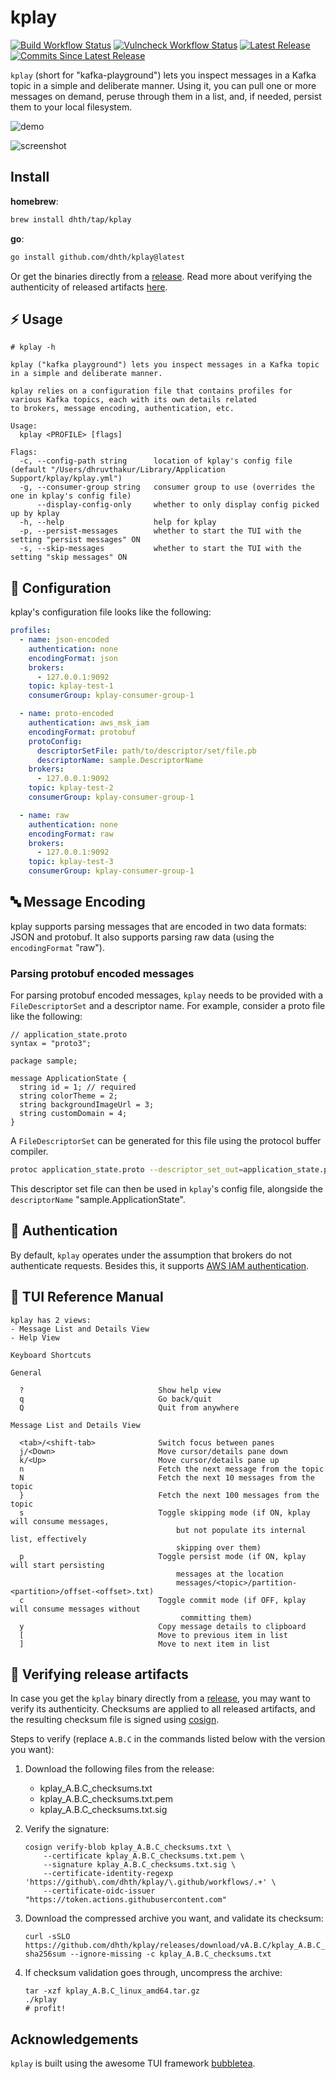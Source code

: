 # kplay

[![Build Workflow Status](https://img.shields.io/github/actions/workflow/status/dhth/kplay/build.yml?style=flat-square)](https://github.com/dhth/kplay/actions/workflows/build.yml)
[![Vulncheck Workflow Status](https://img.shields.io/github/actions/workflow/status/dhth/kplay/vulncheck.yml?style=flat-square&label=vulncheck)](https://github.com/dhth/kplay/actions/workflows/vulncheck.yml)
[![Latest Release](https://img.shields.io/github/release/dhth/kplay.svg?style=flat-square)](https://github.com/dhth/kplay/releases/latest)
[![Commits Since Latest Release](https://img.shields.io/github/commits-since/dhth/kplay/latest?style=flat-square)](https://github.com/dhth/kplay/releases)

`kplay` (short for "kafka-playground") lets you inspect messages in a Kafka
topic in a simple and deliberate manner. Using it, you can pull one or more
messages on demand, peruse through them in a list, and, if needed, persist them
to your local filesystem.

![demo](https://github.com/user-attachments/assets/e64e148c-f267-4393-9f35-e563045ab765)

![screenshot](https://github.com/user-attachments/assets/c78b23f1-47fa-474e-841f-161aa825359b)

Install
---

**homebrew**:

```sh
brew install dhth/tap/kplay
```

**go**:

```sh
go install github.com/dhth/kplay@latest
```

Or get the binaries directly from a [release][4]. Read more about verifying the
authenticity of released artifacts [here](#-verifying-release-artifacts).

⚡️ Usage
---

```text
# kplay -h

kplay ("kafka playground") lets you inspect messages in a Kafka topic in a simple and deliberate manner.

kplay relies on a configuration file that contains profiles for various Kafka topics, each with its own details related
to brokers, message encoding, authentication, etc.

Usage:
  kplay <PROFILE> [flags]

Flags:
  -c, --config-path string      location of kplay's config file (default "/Users/dhruvthakur/Library/Application Support/kplay/kplay.yml")
  -g, --consumer-group string   consumer group to use (overrides the one in kplay's config file)
      --display-config-only     whether to only display config picked up by kplay
  -h, --help                    help for kplay
  -p, --persist-messages        whether to start the TUI with the setting "persist messages" ON
  -s, --skip-messages           whether to start the TUI with the setting "skip messages" ON
```

🔧 Configuration
---

kplay's configuration file looks like the following:

```yaml
profiles:
  - name: json-encoded
    authentication: none
    encodingFormat: json
    brokers:
      - 127.0.0.1:9092
    topic: kplay-test-1
    consumerGroup: kplay-consumer-group-1

  - name: proto-encoded
    authentication: aws_msk_iam
    encodingFormat: protobuf
    protoConfig:
      descriptorSetFile: path/to/descriptor/set/file.pb
      descriptorName: sample.DescriptorName
    brokers:
      - 127.0.0.1:9092
    topic: kplay-test-2
    consumerGroup: kplay-consumer-group-1

  - name: raw
    authentication: none
    encodingFormat: raw
    brokers:
      - 127.0.0.1:9092
    topic: kplay-test-3
    consumerGroup: kplay-consumer-group-1
```

🔤 Message Encoding
---

kplay supports parsing messages that are encoded in two data formats: JSON and
protobuf. It also supports parsing raw data (using the `encodingFormat` "raw").

### Parsing protobuf encoded messages

For parsing protobuf encoded messages, `kplay` needs to be provided with a
`FileDescriptorSet` and a descriptor name. For example, consider a proto file
like the following:

```text
// application_state.proto
syntax = "proto3";

package sample;

message ApplicationState {
  string id = 1; // required
  string colorTheme = 2;
  string backgroundImageUrl = 3;
  string customDomain = 4;
}
```

A `FileDescriptorSet` can be generated for this file using the protocol buffer
compiler.

```bash
protoc application_state.proto --descriptor_set_out=application_state.pb --include_imports
```

This descriptor set file can then be used in `kplay`'s config file, alongside
the `descriptorName` "sample.ApplicationState".

🔑 Authentication
---

By default, `kplay` operates under the assumption that brokers do not
authenticate requests. Besides this, it supports [AWS IAM authentication][2].

📄 TUI Reference Manual
---

```
kplay has 2 views:
- Message List and Details View
- Help View

Keyboard Shortcuts

General

  ?                              Show help view
  q                              Go back/quit
  Q                              Quit from anywhere

Message List and Details View

  <tab>/<shift-tab>              Switch focus between panes
  j/<Down>                       Move cursor/details pane down
  k/<Up>                         Move cursor/details pane up
  n                              Fetch the next message from the topic
  N                              Fetch the next 10 messages from the topic
  }                              Fetch the next 100 messages from the topic
  s                              Toggle skipping mode (if ON, kplay will consume messages,
                                     but not populate its internal list, effectively
                                     skipping over them)
  p                              Toggle persist mode (if ON, kplay will start persisting
                                     messages at the location
                                     messages/<topic>/partition-<partition>/offset-<offset>.txt)
  c                              Toggle commit mode (if OFF, kplay will consume messages without
                                      committing them)
  y                              Copy message details to clipboard
  [                              Move to previous item in list
  ]                              Move to next item in list
```

🔐 Verifying release artifacts
---

In case you get the `kplay` binary directly from a [release][4], you may want to
verify its authenticity. Checksums are applied to all released artifacts, and
the resulting checksum file is signed using
[cosign](https://docs.sigstore.dev/cosign/installation/).

Steps to verify (replace `A.B.C` in the commands listed below with the version
you want):

1. Download the following files from the release:

    - kplay_A.B.C_checksums.txt
    - kplay_A.B.C_checksums.txt.pem
    - kplay_A.B.C_checksums.txt.sig

2. Verify the signature:

   ```shell
   cosign verify-blob kplay_A.B.C_checksums.txt \
       --certificate kplay_A.B.C_checksums.txt.pem \
       --signature kplay_A.B.C_checksums.txt.sig \
       --certificate-identity-regexp 'https://github\.com/dhth/kplay/\.github/workflows/.+' \
       --certificate-oidc-issuer "https://token.actions.githubusercontent.com"
   ```

3. Download the compressed archive you want, and validate its checksum:

   ```shell
   curl -sSLO https://github.com/dhth/kplay/releases/download/vA.B.C/kplay_A.B.C_linux_amd64.tar.gz
   sha256sum --ignore-missing -c kplay_A.B.C_checksums.txt
   ```

3. If checksum validation goes through, uncompress the archive:

   ```shell
   tar -xzf kplay_A.B.C_linux_amd64.tar.gz
   ./kplay
   # profit!
   ```

Acknowledgements
---

`kplay` is built using the awesome TUI framework [bubbletea][1].

[1]: https://github.com/charmbracelet/bubbletea
[2]: https://docs.aws.amazon.com/msk/latest/developerguide/iam-access-control.html
[3]: https://protobuf.dev/programming-guides/techniques/#self-description
[4]: https://github.com/dhth/kplay/releases
